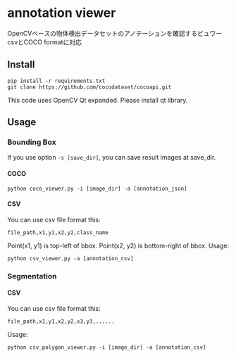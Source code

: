 # annotation viewer
OpenCVベースの物体検出データセットのアノテーションを確認するビュワー  
csvとCOCO formatに対応

## Install
```shell
pip install -r requirements.txt
git clone https://github.com/cocodataset/cocoapi.git
```
This code uses OpenCV Qt expanded. Please install qt library.

## Usage
### Bounding Box
If you use option `-s [save_dir]`, you can save result images at save_dir.

#### COCO

`python coco_viewer.py -i [image_dir] -a [annotation_json]`

#### CSV
You can use csv file format this:

`file_path,x1,y1,x2,y2,class_name`

Point(x1, y1) is top-left of bbox. Point(x2, y2) is bottom-right of bbox.
Usage:

`python csv_viewer.py -a [annotation_csv]`

### Segmentation

#### CSV
You can use csv file format this:

`file_path,x1,y1,x2,y2,x3,y3,......`

Usage:

`python csv_polygon_viewer.py -i [image_dir] -a [annotation_csv]`

